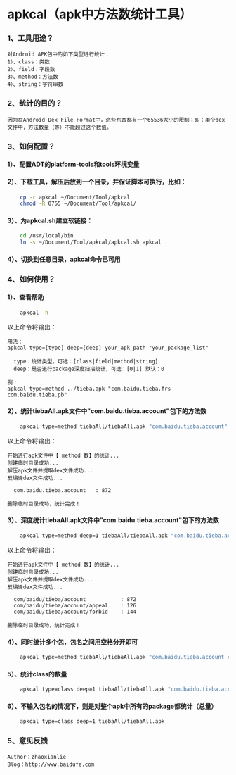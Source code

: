 apkcal（apk中方法数统计工具）
===================================

### 1、工具用途？
	对Android APK包中的如下类型进行统计：
	1）、class：类数
	2）、field：字段数
	3）、method：方法数
	4）、string：字符串数


### 2、统计的目的？
	因为在Android Dex File Format中，这些东西都有一个65536大小的限制；即：单个dex文件中，方法数量（等）不能超过这个数值。


### 3、如何配置？	
#### 1）、配置ADT的platform-tools和tools环境变量

#### 2）、下载工具，解压后放到一个目录，并保证脚本可执行，比如：
```bash
	cp -r apkcal ~/Document/Tool/apkcal
	chmod -R 0755 ~/Document/Tool/apkcal/
```	

#### 3）、为apkcal.sh建立软链接：
```bash
	cd /usr/local/bin
	ln -s ~/Document/Tool/apkcal/apkcal.sh apkcal
```	

#### 4）、切换到任意目录，apkcal命令已可用	


### 4、如何使用？
#### 1）、查看帮助
```bash
	apkcal -h
```
以上命令将输出：

	用法：
	apkcal type=[type] deep=[deep] your_apk_path "your_package_list"

	  type：统计类型，可选：[class|field|method|string]
	  deep：是否进行package深度扫描统计，可选：[0|1] 默认：0

	例：
	apkcal type=method ../tieba.apk "com.baidu.tieba.frs com.baidu.tieba.pb"

#### 2）、统计tiebaAll.apk文件中"com.baidu.tieba.account"包下的方法数
```bash
	apkcal type=method tiebaAll/tiebaAll.apk "com.baidu.tieba.account"
```
以上命令将输出：

	开始进行apk文件中【 method 数】的统计...
	创建临时目录成功...
	解压apk文件并提取dex文件成功...
	反编译dex文件成功...

	  com.baidu.tieba.account 	: 872

	删除临时目录成功，统计完成！

#### 3）、深度统计tiebaAll.apk文件中"com.baidu.tieba.account"包下的方法数
```bash
	apkcal type=method deep=1 tiebaAll/tiebaAll.apk "com.baidu.tieba.account"
```
以上命令将输出：

	开始进行apk文件中【 method 数】的统计...
	创建临时目录成功...
	解压apk文件并提取dex文件成功...
	反编译dex文件成功...

	  com/baidu/tieba/account 			: 872
	  com/baidu/tieba/account/appeal 	: 126
	  com/baidu/tieba/account/forbid 	: 144

	删除临时目录成功，统计完成！

#### 4）、同时统计多个包，包名之间用空格分开即可
```bash
	apkcal type=method tiebaAll/tiebaAll.apk "com.baidu.tieba.account com.baidu.tieba.frs com.baidu.tieba.pb"
```

#### 5）、统计class的数量
```bash
	apkcal type=class deep=1 tiebaAll/tiebaAll.apk "com.baidu.tieba.account"
```

#### 6）、不输入包名的情况下，则是对整个apk中所有的package都统计（总量）
```bash
	apkcal type=class deep=1 tiebaAll/tiebaAll.apk
```

### 5、意见反馈
	Author：zhaoxianlie
	Blog：http://www.baidufe.com

